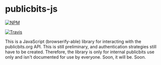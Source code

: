 # publicbits-js
[![NPM](https://nodei.co/npm/publicbits-js.png)](https://nodei.co/npm/publicbits-js/)

[![Travis](http://img.shields.io/travis/karissa/publicbits-js.svg?style=flat)](https://travis-ci.org/karissa/publicbits-js)

This is a JavaScript (browserify-able) library for interacting with the publicbits.org API. This is still preliminary, and authentication strategies still have to be created. Therefore, the library is only for internal publicbits use only and isn't documented for use by everyone. Soon, it will be. Soon.
